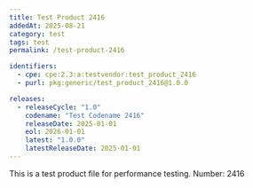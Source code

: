 ```yaml
---
title: Test Product 2416
addedAt: 2025-08-21
category: test
tags: test
permalink: /test-product-2416

identifiers:
  - cpe: cpe:2.3:a:testvendor:test_product_2416
  - purl: pkg:generic/test_product_2416@1.0.0

releases:
  - releaseCycle: "1.0"
    codename: "Test Codename 2416"
    releaseDate: 2025-01-01
    eol: 2026-01-01
    latest: "1.0.0"
    latestReleaseDate: 2025-01-01
---
```


This is a test product file for performance testing. Number: 2416
